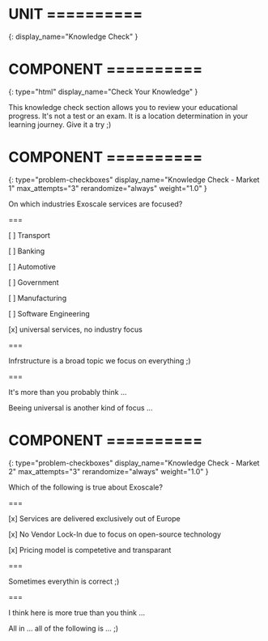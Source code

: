 # UNIT ==========
{:
  display_name="Knowledge Check"
}


# COMPONENT ==========
{:
  type="html"
  display_name="Check Your Knowledge"
}

This knowledge check section allows you to review your educational progress. It's not a test or an exam. It is a location determination in your learning journey. Give it a try ;)


# COMPONENT ==========
{:
    type="problem-checkboxes"
    display_name="Knowledge Check - Market 1"
    max_attempts="3"
    rerandomize="always"
    weight="1.0"
}

On which industries Exoscale services are focused?

===

[ ] Transport

[ ] Banking

[ ] Automotive

[ ] Government

[ ] Manufacturing

[ ] Software Engineering

[x] universal services, no industry focus

===

Infrstructure is a broad topic we focus on everything ;)

===

It's more than you probably think ...

Beeing universal is another kind of focus ...


# COMPONENT ==========
{:
    type="problem-checkboxes"
    display_name="Knowledge Check - Market 2"
    max_attempts="3"
    rerandomize="always"
    weight="1.0"
}

Which of the following is true about Exoscale?

===

[x] Services are delivered exclusively out of Europe 

[x] No Vendor Lock-In due to focus on open-source technology

[x] Pricing model is competetive and transparant

===

Sometimes everythin is correct ;)

===

I think here is more true than you think ...

All in ... all of the following is ... ;)
